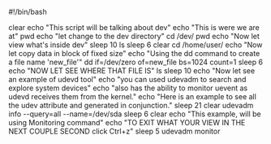 #!/bin/bash

clear
echo "This script will be talking about dev"
echo "This is were we are at"
pwd
echo "let change to the dev directory"
cd /dev/
pwd
echo "Now let view what's inside dev"
sleep 10
ls
sleep 6
clear
cd /home/user/
echo "Now let copy data in block of fixed size"
echo "Using the dd command to create a file name 'new_file'"
dd if=/dev/zero of=new_file bs=1024 count=1
sleep 6
echo "NOW LET SEE WHERE THAT FILE IS"
ls
sleep 10
echo "Now let see an example of udevd tool"
echo "you can used udevadm to search and explore system devices"
echo "also has the ability to monitor uevent as udevd receives them from the kernel."
echo "Here is an example to see all the udev attribute and generated in conjunction."
sleep 21
clear
udevadm info --query=all --name=/dev/sda
sleep 6
clear
echo "This example, will be using Monitoring command"
echo "TO EXIT WHAT YOUR VIEW IN THE NEXT COUPLE SECOND  click Ctrl+z"
sleep 5
udevadm monitor
